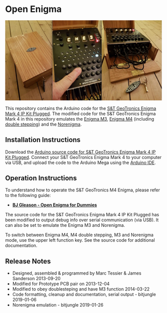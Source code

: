 # Open Enigma

[![Banner](img/banner-2.jpg)](https://www.instructables.com/id/Make-your-own-Enigma-Replica/)

This repository contains the Arduino code for the [S&T GeoTronics Enigma Mark 4 IP Kit Plugged](https://www.stgeotronics.com/Enigma-Mark-4-IP-Kit-Plugged-KIT-Enigma-Plugged.htm). The modified code for the S&T GeoTronics Enigma Mark 4 in this repository emulates the [Enigma M3](https://www.cryptomuseum.com/crypto/enigma/wiring.htm#5), [Enigma M4](https://www.cryptomuseum.com/crypto/enigma/wiring.htm#6) (including [double stepping](http://www.intelligenia.org/downloads/rotors1.pdf)) and the [Norenigma](https://www.cryptomuseum.com/crypto/enigma/wiring.htm#3).

## Installation Instructions

Download the [Arduino source code for S&T GeoTronics Enigma Mark 4 IP Kit Plugged](Open_Enigma_M4_Plugboard/Open_Enigma_M4_Plugboard.ino). Connect your S&T GeoTronics Enigma Mark 4 to your computer via USB, and upload the code to the Arduino Mega using the 
[Arduino IDE](https://www.arduino.cc/en/Main/Software).

## Operation Instructions

To understand how to operate the S&T GeoTronics M4 Enigma, please refer to the following guide:

 - **[BJ Gleason - Open Enigma for Dummies](docs/BJ%20Gleason%20-%20Open%20Enigma%20for%20Dummies.pdf)**

The source code for the S&T GeoTronics Enigma Mark 4 IP Kit Plugged has been modified to 
output debug info over serial communication (via USB). It can also be set to emulate the 
Enigma M3 and Norenigma. 

To switch between Enigma M4, M4 double stepping, M3 and Norenigma mode, 
use the upper left function key. See the source code for additional documentation.

## Release Notes

 - Designed, assembled & programmed by Marc Tessier & James Sanderson 2013-09-20
 - Modified for Prototype PCB pair on 2013-12-04
 - Modified to obey doublesteping and have M3 function 2014-03-22
 - Code formatting, cleanup and documentation, serial output - bitjungle 2019-01-06
 - Norenigma emulation - bitjungle 2019-01-26
